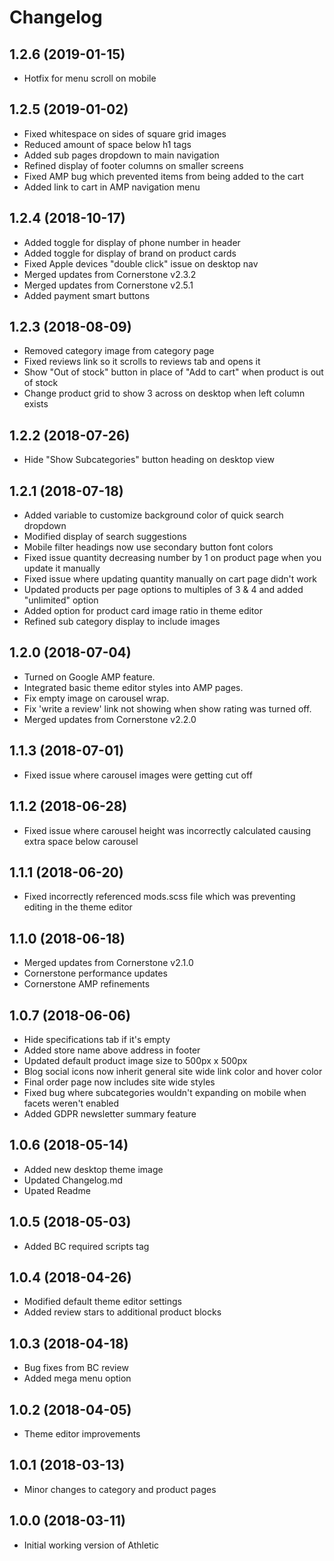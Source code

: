 # Changelog

## 1.2.6 (2019-01-15)
- Hotfix for menu scroll on mobile

## 1.2.5 (2019-01-02)
- Fixed whitespace on sides of square grid images
- Reduced amount of space below h1 tags
- Added sub pages dropdown to main navigation
- Refined display of footer columns on smaller screens
- Fixed AMP bug which prevented items from being added to the cart
- Added link to cart in AMP navigation menu

## 1.2.4 (2018-10-17)
- Added toggle for display of phone number in header
- Added toggle for display of brand on product cards
- Fixed Apple devices "double click" issue on desktop nav
- Merged updates from Cornerstone v2.3.2
- Merged updates from Cornerstone v2.5.1
- Added payment smart buttons

## 1.2.3 (2018-08-09)
- Removed category image from category page
- Fixed reviews link so it scrolls to reviews tab and opens it
- Show "Out of stock" button in place of "Add to cart" when product is out of stock
- Change product grid to show 3 across on desktop when left column exists

## 1.2.2 (2018-07-26)
- Hide "Show Subcategories" button heading on desktop view

## 1.2.1 (2018-07-18)
- Added variable to customize background color of quick search dropdown
- Modified display of search suggestions
- Mobile filter headings now use secondary button font colors
- Fixed issue quantity decreasing number by 1 on product page when you update it manually
- Fixed issue where updating quantity manually on cart page didn't work
- Updated products per page options to multiples of 3 & 4 and added "unlimited" option
- Added option for product card image ratio in theme editor
- Refined sub category display to include images

## 1.2.0 (2018-07-04)
- Turned on Google AMP feature.
- Integrated basic theme editor styles into AMP pages.
- Fix empty image on carousel wrap.
- Fix 'write a review' link not showing when show rating was turned off.
- Merged updates from Cornerstone v2.2.0

## 1.1.3 (2018-07-01)
- Fixed issue where carousel images were getting cut off

## 1.1.2 (2018-06-28)
- Fixed issue where carousel height was incorrectly calculated causing extra space below carousel

## 1.1.1 (2018-06-20)
- Fixed incorrectly referenced mods.scss file which was preventing editing in the theme editor

## 1.1.0 (2018-06-18)
- Merged updates from Cornerstone v2.1.0
- Cornerstone performance updates
- Cornerstone AMP refinements

## 1.0.7 (2018-06-06)
- Hide specifications tab if it's empty
- Added store name above address in footer
- Updated default product image size to 500px x 500px
- Blog social icons now inherit general site wide link color and hover color
- Final order page now includes site wide styles
- Fixed bug where subcategories wouldn't expanding on mobile when facets weren't enabled
- Added GDPR newsletter summary feature

## 1.0.6 (2018-05-14)
- Added new desktop theme image
- Updated Changelog.md
- Upated Readme

## 1.0.5 (2018-05-03)
- Added BC required scripts tag

## 1.0.4 (2018-04-26)
- Modified default theme editor settings
- Added review stars to additional product blocks

## 1.0.3 (2018-04-18)
- Bug fixes from BC review 
- Added mega menu option

## 1.0.2 (2018-04-05)
- Theme editor improvements

## 1.0.1 (2018-03-13)
- Minor changes to category and product pages

## 1.0.0 (2018-03-11)
- Initial working version of Athletic
